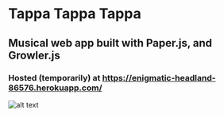 # Tappa Tappa Tappa
## Musical web app built with Paper.js, and Growler.js
### Hosted (temporarily) at https://enigmatic-headland-86576.herokuapp.com/

![alt text](https://i.imgur.com/vr8HShIl.png?1)

